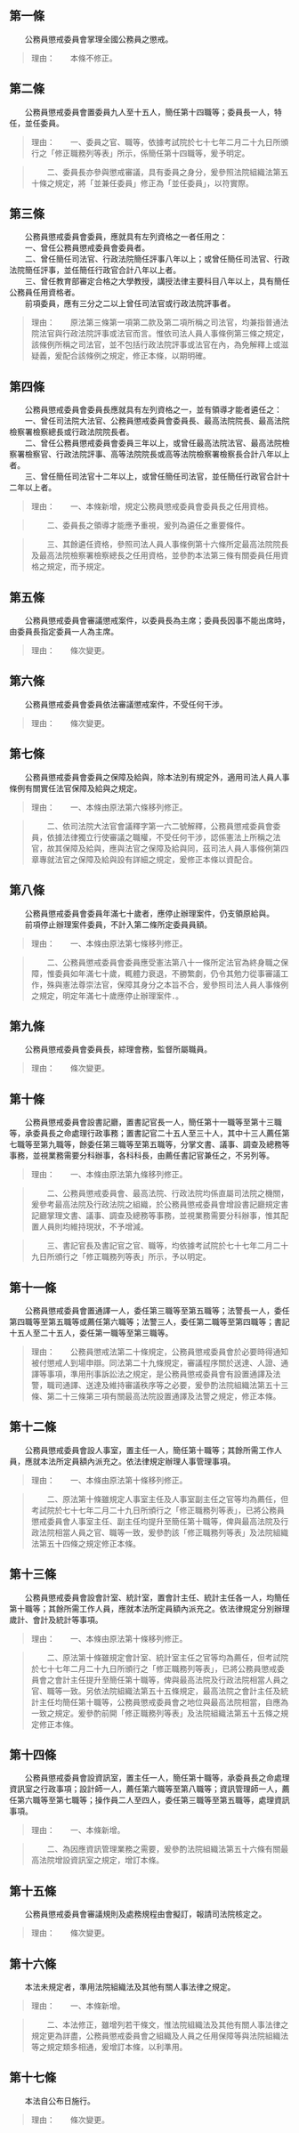 第一條 
-------
　　公務員懲戒委員會掌理全國公務員之懲戒。  
> 理由：　　本條不修正。



第二條 
-------
　　公務員懲戒委員會置委員九人至十五人，簡任第十四職等；委員長一人，特任，並任委員。  
> 理由：　　一、委員之官、職等，依據考試院於七十七年二月二十九日所頒行之「修正職務列等表」所示，係簡任第十四職等，爰予明定。

> 　　二、委員長亦參與懲戒審議，具有委員之身分，爰參照法院組織法第五十條之規定，將「並兼任委員」修正為「並任委員」，以符實際。



第三條 
-------
　　公務員懲戒委員會委員，應就具有左列資格之一者任用之：  
　　一、曾任公務員懲戒委員會委員者。  
　　二、曾任簡任司法官、行政法院簡任評事八年以上；或曾任簡任司法官、行政法院簡任評事，並任簡任行政官合計八年以上者。  
　　三、曾任教育部審定合格之大學教授，講授法律主要科目八年以上，具有簡任公務員任用資格者。  
　　前項委員，應有三分之二以上曾任司法官或行政法院評事者。  
> 理由：　　原法第三條第一項第二款及第二項所稱之司法官，均兼指普通法院法官與行政法院評事或法官而言。惟依司法人員人事條例第三條之規定，該條例所稱之司法官，並不包括行政法院評事或法官在內，為免解釋上或滋疑義，爰配合該條例之規定，修正本條，以期明確。



第四條 
-------
　　公務員懲戒委員會委員長應就具有左列資格之一，並有領導才能者遴任之：  
　　一、曾任司法院大法官、公務員懲戒委員會委員長、最高法院院長、最高法院檢察署檢察總長或行政法院院長者。  
　　二、曾任公務員懲戒委員會委員三年以上，或曾任最高法院法官、最高法院檢察署檢察官、行政法院評事、高等法院院長或高等法院檢察署檢察長合計八年以上者。  
　　三、曾任簡任司法官十二年以上，或曾任簡任司法官，並任簡任行政官合計十二年以上者。  
> 理由：　　一、本條新增，規定公務員懲戒委員會委員長之任用資格。

> 　　二、委員長之領導才能應予重視，爰列為遴任之重要條件。

> 　　三、其餘遴任資格，參照司法人員人事條例第十六條所定最高法院院長及最高法院檢察署檢察總長之任用資格，並參酌本法第三條有關委員任用資格之規定，而予規定。



第五條 
-------
　　公務員懲戒委員會審議懲戒案件，以委員長為主席；委員長因事不能出席時，由委員長指定委員一人為主席。  
> 理由：　　條次變更。



第六條 
-------
　　公務員懲戒委員會委員依法審議懲戒案件，不受任何干涉。  
> 理由：　　條次變更。



第七條 
-------
　　公務員懲戒委員會委員之保障及給與，除本法別有規定外，適用司法人員人事條例有關實任法官保障及給與之規定。  
> 理由：　　一、本條由原法第六條移列修正。

> 　　二、依司法院大法官會議釋字第一六二號解釋，公務員懲戒委員會委員，依據法律獨立行使審議之職權，不受任何干涉，認係憲法上所稱之法官，故其保障及給與，應與法官之保障及給與同，茲司法人員人事條例第四章專就法官之保障及給與設有詳細之規定，爰修正本條以資配合。



第八條 
-------
　　公務員懲戒委員會委員年滿七十歲者，應停止辦理案件，仍支領原給與。  
　　前項停止辦理案件委員，不計入第二條所定委員員額。  
> 理由：　　一、本條由原法第七條移列修正。

> 　　二、公務員懲戒委員會委員應受憲法第八十一條所定法官為終身職之保障，惟委員如年滿七十歲，輒體力衰退，不勝繁劇，仍令其勉力從事審議工作，殊與憲法尊崇法官，保障其身分之本旨不合，爰參照司法人員人事條例之規定，明定年滿七十歲應停止辦理案件．。



第九條 
-------
　　公務員懲戒委員會委員長，綜理會務，監督所屬職員。  
> 理由：　　條次變更。



第十條 
-------
　　公務員懲戒委員會設書記廳，置書記官長一人，簡任第十一職等至第十三職等，承委員長之命處理行政事務；置書記官二十五人至三十人，其中十三人薦任第七職等至第九職等，餘委任第三職等至第五職等，分掌文書、議事、調查及總務等事務，並視業務需要分科辦事，各科科長，由薦任書記官兼任之，不另列等。  
> 理由：　　一、本條由原法第九條移列修正。

> 　　二、公務員懲戒委員會、最高法院、行政法院均係直屬司法院之機關，爰參考最高法院及行政法院之組織，於公務員懲戒委員會增設書記廳規定書記廳掌理文書、議事、調查及總務等事務，並視業務需要分科辦事，惟其配置人員則均維持現狀，不予增減。

> 　　三、書記官長及書記官之官、職等，均依據考試院於七十七年二月二十九日所頒行之「修正職務列等表」所示，予以明定。



第十一條 
---------
　　公務員懲戒委員會置通譯一人，委任第三職等至第五職等；法警長一人，委任第四職等至第五職等或薦任第六職等；法警三人，委任第二職等至第四職等；書記十五人至二十五人，委任第一職等至第三職等。  
> 理由：　　公務員懲戒法第二十條規定，公務員懲戒委員會於必要時得通知被付懲戒人到場申辯。同法第二十九條規定，審議程序關於送達、人證、通譯等事項，準用刑事訴訟法之規定，是公務員懲戒委員會有設置通譯及法警，職司通譯、送達及維持審議秩序等之必要，爰參酌法院組織法第五十三條、第二十三條第三項有關最高法院設置通譯及法警之規定，修正本條。



第十二條 
---------
　　公務員懲戒委員會設人事室，置主任一人，簡任第十職等；其餘所需工作人員，應就本法所定員額內派充之。依法律規定辦理人事管理事項。  
> 理由：　　一、本條由原法第十條移列修正。

> 　　二、原法第十條雖規定人事室主任及人事室副主任之官等均為薦任，但考試院於七十七年二月二十九日所頒行之「修正職務列等表」，已將公務員懲戒委員會人事室主任、副主任均提升至簡任第十職等，俾與最高法院及行政法院相當人員之官、職等一致，爰參酌該「修正職務列等表」及法院組織法第五十四條之規定修正本條。



第十三條 
---------
　　公務員懲戒委員會設會計室、統計室，置會計主任、統計主任各一人，均簡任第十職等；其餘所需工作人員，應就本法所定員額內派充之。依法律規定分別辦理歲計、會計及統計等事項。  
> 理由：　　一、本條由原法第十條移列修正。

> 　　二、原法第十條雖規定會計室、統計室主任之官等均為薦任，但考試院於七十七年二月二十九日所頒行之「修正職務列等表」，已將公務員懲戒委員會之會計主任提升至簡任第十職等，俾與最高法院及行政法院相當人員之官、職等一致。另依法院組織法第五十五條規定，最高法院之會計主任及統計主任均簡任第十職等，公務員懲戒委員會之地位與最高法院相當，自應為一致之規定。爰參酌前開「修正職務列等表」及法院組織法第五十五條之規定修正本條。



第十四條 
---------
　　公務員懲戒委員會設資訊室，置主任一人，簡任第十職等，承委員長之命處理資訊室之行政事項；設計師一人，薦任第六職等至第八職等；資訊管理師一人，薦任第六職等至第七職等；操作員二人至四人，委任第三職等至第五職等，處理資訊事項。  
> 理由：　　一、本條新增。

> 　　二、為因應資訊管理業務之需要，爰參酌法院組織法第五十六條有關最高法院增設資訊室之規定，增訂本條。



第十五條 
---------
　　公務員懲戒委員會審議規則及處務規程由會擬訂，報請司法院核定之。  
> 理由：　　條次變更。



第十六條 
---------
　　本法未規定者，準用法院組織法及其他有關人事法律之規定。  
> 理由：　　一、本條新增。

> 　　二、本法修正，雖增列若干條文，惟法院組織法及其他有關人事法律之規定更為詳盡，公務員懲戒委員會之組織及人員之任用保障等與法院組織法等之規定類多相通，爰增訂本條，以利準用。



第十七條 
---------
　　本法自公布日施行。  
> 理由：　　條次變更。